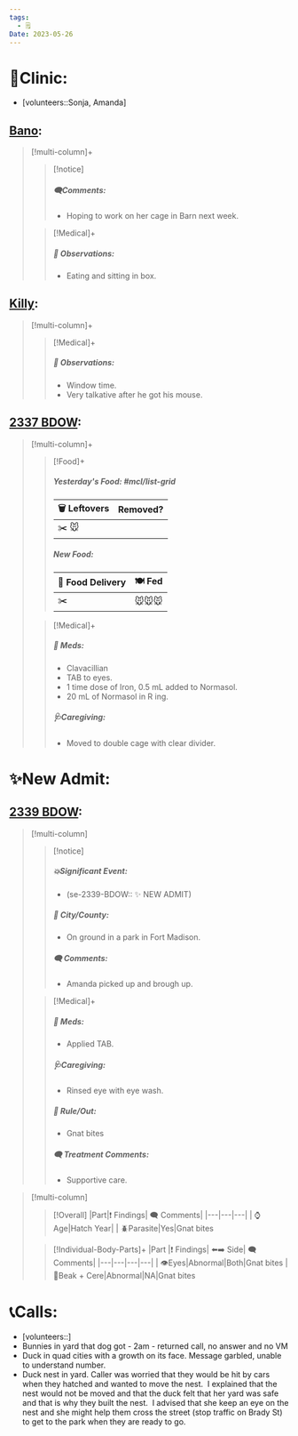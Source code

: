 ```yaml
---
tags:
  - 🗒️
Date: 2023-05-26
---
```


# 🏥Clinic:
- [volunteers::Sonja, Amanda]

## [Bano](../RARE%20Birds/Ed%20Birds/Bano.md):
> [!multi-column]+
>
>> [!notice]
>> ##### 🗨️Comments:
>> - Hoping to work on her cage in Barn next week.
>
>> [!Medical]+
>> ##### 🔭 Observations:
>> - Eating and sitting in box.

## [Killy](../RARE%20Birds/Ed%20Birds/Killy.md):
> [!multi-column]+
>
>> [!Medical]+
>> ##### 🔭 Observations:
>> - Window time.
>> - Very talkative after he got his mouse.

## [2337 BDOW](../RARE%20Birds/2337%20BDOW.md):
> [!multi-column]+
>
>> [!Food]+
>> ##### Yesterday's Food: #mcl/list-grid
>> |🗑️ Leftovers| Removed?
>> |---|---|
>>|✂️ 🐭|
>>
>> ##### New Food:
>> |🚚 Food Delivery| 🍽️ Fed|
>> |---|---|
>>|✂️|🐭🐭🐭
>
>> [!Medical]+
>> ##### 💊 Meds:
>> - Clavacillian
>> - TAB to eyes.
>> - 1 time dose of Iron, 0.5 mL added to Normasol.
>> - 20 mL of Normasol in R ing.
>>
>> ##### 🩺Caregiving:
>> - Moved to double cage with clear divider.

# ✨New Admit:

## [2339 BDOW](../RARE%20Birds/2339%20BDOW.md):
> [!multi-column]
>
>> [!notice]
>> ##### 💥Significant Event:
>> - (se-2339-BDOW:: ✨ NEW ADMIT)
>>
>> ##### 🌆 City/County:
>> - On ground in a park in Fort Madison.
>>
>>##### 🗨️ Comments:
>>- Amanda picked up and brough up.
>
>> [!Medical]+
>> ##### 💊 Meds:
>> - Applied TAB.
>>
>> ##### 🩺Caregiving:
>> - Rinsed eye with eye wash.
>>
>>##### 🥼 Rule/Out:
>>- Gnat bites
>>
>> ##### 🗨️ Treatment Comments:
>> - Supportive care.
>

> [!multi-column]
>
>> [!Overall]
>>|Part|❗ Findings| 🗨️ Comments|
>>|---|---|---|
>>| ⌚ Age|Hatch Year|
>>| 🪲Parasite|Yes|Gnat bites
>>
>
>> [!Individual-Body-Parts]+
>>|Part |❗ Findings| ⬅️➡️ Side| 🗨️ Comments|
>>|---|---|---|---|
>>| 👁️Eyes|Abnormal|Both|Gnat bites
>>| 👃Beak + Cere|Abnormal|NA|Gnat bites

# 📞Calls:
- [volunteers::]
- Bunnies in yard that dog got - 2am - returned call, no answer and no VM
- Duck in quad cities with a growth on its face. Message garbled, unable to understand number.
- Duck nest in yard. Caller was worried that they would be hit by cars when they hatched and wanted to move the nest.  I explained that the nest would not be moved and that the duck felt that her yard was safe and that is why they built the nest.  I advised that she keep an eye on the nest and she might help them cross the street (stop traffic on Brady St)  to get to the park when they are ready to go.  

